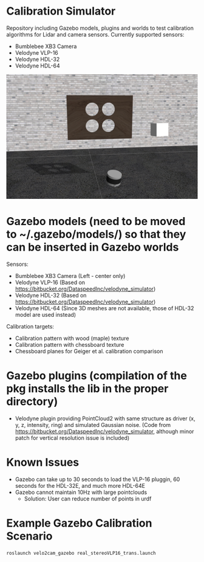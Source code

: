 # Calibration Simulator
Repository including Gazebo models, plugins and worlds to test calibration algorithms for Lidar and camera sensors.
Currently supported sensors:

* Bumblebee XB3 Camera
* Velodyne VLP-16
* Velodyne HDL-32
* Velodyne HDL-64

![gazebo screenshot](screenshots/velo2cam_calibration_setup.png)

# Gazebo models (need to be moved to ~/.gazebo/models/) so that they can be inserted in Gazebo worlds
Sensors:

* Bumblebee XB3 Camera (Left - center only)
* Velodyne VLP-16 (Based on https://bitbucket.org/DataspeedInc/velodyne_simulator)
* Velodyne HDL-32 (Based on https://bitbucket.org/DataspeedInc/velodyne_simulator)
* Velodyne HDL-64 (Since 3D meshes are not available, those of HDL-32 model are used instead)

Calibration targets:

* Calibration pattern with wood (maple) texture
* Calibration pattern with chessboard texture
* Chessboard planes for Geiger et al. calibration comparison

# Gazebo plugins (compilation of the pkg installs the lib in the proper directory)
* Velodyne plugin providing PointCloud2 with same structure as driver (x, y, z, intensity, ring) and simulated Gaussian noise. (Code from https://bitbucket.org/DataspeedInc/velodyne_simulator, although minor patch for vertical resolution issue is included)

# Known Issues
* Gazebo can take up to 30 seconds to load the VLP-16 pluggin, 60 seconds for the HDL-32E, and much more HDL-64E
* Gazebo cannot maintain 10Hz with large pointclouds
    * Solution: User can reduce number of points in urdf

# Example Gazebo Calibration Scenario
```roslaunch velo2cam_gazebo real_stereoVLP16_trans.launch```

